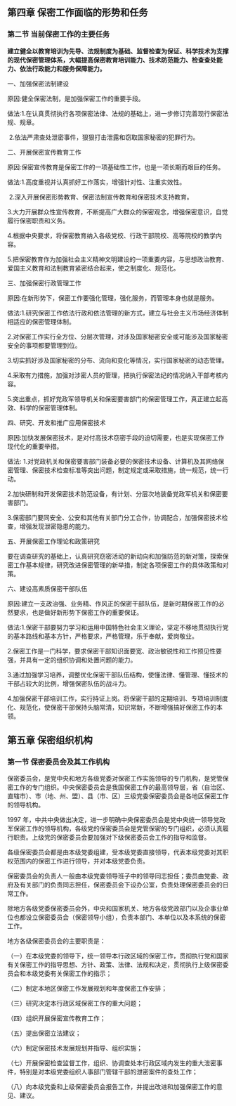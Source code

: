 ## 第四章 保密工作面临的形势和任务

### **第二节 当前保密工作的主要任务**



**建立健全以教育培训为先导、法规制度为基础、监督检查为保证、科学技术为支撑的现代保密管理体系，大幅提高保密教育培训能力、技术防范能力、检查查处能力、依法行政能力和服务保障能力。** 

一、加强保密法制建设 

原因:健全保密法制，是加强保密工作的重要手段。 

做法:1.在认真贯彻执行各项保密法律、法规的基础上，进一步修订完善现行保密法规、规章。 

​        2.依法严肃查处泄密事件，狠狠打击泄露和窃取国家秘密的犯罪行为。 

二、开展保密宣传教育工作

原因:保密宣传教育是保密工作的一项基础性工作，也是一项长期而艰巨的任务。 

做法:1.高度重视并认真抓好工作落实，增强针对性、注重实效性。 

​        2.深入开展保密形势教育、保密法制宣传教育和保密技术支持教育。 

​        3.大力开展群众性宣传教育，不断提高广大群众的保密观念，增强保密意识，自觉履行保密职责和义务。 

​        4.根据中央要求，将保密教育纳入各级党校、行政干部院校、高等院校的教学内容。 

​        5.把保密教育作为加强社会主义精神文明建设的一项重要内容，与思想政治教育、爱国主义教育和法制教育紧密结合起来，使之制度化、规范化。

三、加强保密行政管理工作

原因:在新形势下，保密工作要强化管理，强化服务，而管理本身也就是服务。

做法:1.研究保密工作依法行政和依法管理的新方式，建立与社会主义市场经济体制相适应的保密管理体制。 

​        2.对保密工作实行全方位、分层次管理，对涉及国家秘密安全或可能涉及国家秘密安全的事项都要管理到位。

​        3.切实抓好涉及国家秘密的分布、流向和变化等情况，实行国家秘密的动态管理。

​        4.采取有力措施，加强对涉密人员的管理，把执行保密法纪的情况纳入干部考核内容。

​        5.突出重点，抓好党政军领导机关和保密要害部门的保密管理工作，真正建立起高效、科学的保密管理体制。 

四、研究、开发和推广应用保密技术

原因:加快发展保密技术，是对付高技术窃密手段的迫切需要，也是实现保密工作现代化的重要举措。

做法: 1.对党政机关和保密要害部门装备必要的保密技术设备、计算机及其网络保密管理、保密技术检查标准等突出问题，制定规定或采取措施，统一规范，统一行动。

​         2.加快研制和开发保密技术防范设备，有计划、分层次地装备党政军机关和保密要害部门。

​         3.保密部门要同安全、公安和其他有关部门分工合作，协调配合，加强保密技术检查，增强发现泄密隐患的能力。 

五、开展保密工作理论和政策研究

要在调查研究的基础上，认真研究窃密活动的新动向和加强防范的新对策，探索保密工作基本规律，研究改进保密管理的新举措，制定各项保密工作的具体政策和对策。 

六、建设高素质保密干部队伍

原因:建立一支政治强、业务精、作风正的保密干部队伍，是新时期保密工作的必然要求，也是做好新形势下保密工作的重要保证。

做法:1.保密干部要努力学习和运用中国特色社会主义理论，坚定不移地贯彻执行党的基本路线和基本方针，严格要求，严格管理，乐于奉献，爱岗敬业。

​        2.保密工作是一门科学，要求保密干部知识面要宽、政治敏锐性和工作预见性要强，并具有一定的组织协调和处置问题的能力。

​        3.通过加强学习培养，调整优化保密干部队伍结构，使懂法律、懂管理、懂技术的干部占较大的比例，增强保密队伍的战斗力。

​        4.加强保密干部培训工作，实行持证上岗。将保密干部的定期培训、专项培训制度化、规范化，使保密干部保持头脑常清，知识常新，不断增强搞好保密工作的本领。



## **第五章 保密组织机构**

### **第一节  保密委员会及其工作机构**

保密委员会，是党中央和地方各级党委对保密工作实施领导的专门机构，是党管保密工作的专门组织。中央保密委员会是我国保密工作的最高领导层，省（自治区、直辖市）、市（地、州、盟）、县（市、区）三级党委保密委员会是各地区保密工作的领导机构。

1997 年，中共中央做出决定，进一步明确中央保密委员会是党中央统一领导党政军保密工作的领导机构，各级党的保密委员会是党管保密的专门组织，必须认真履行职责。上级党的保密委员会要加强对下级保密委员会工作的指导和监督。 

各级保密委员会都是由本级党委组建，受本级党委直接领导，代表本级党委对其职权范围内的保密工作进行领导，并对本级党委负责。 

保密委员会的负责人一般由本级党委领导班子中的领导同志担任；委员由党委、政府及有关部门的负责同志担任，保密委员会下设办公室，负责处理保密委员会的日常工作。 

除地方各级党委保密委员会外，中央和国家机关、地方各级党政部门以及企事业单位也都设立保密委员会（保密领导小组），负责本部门、本单位以及本系统的保密工作。

地方各级保密委员会的主要职责是：

（一）在本级党委的领导下，统一领导本行政区域的保密工作，贯彻执行党和国家有关保密工作的指导思想、方针、政策、法律、法规和决定，贯彻执行上级保密委员会和本级党委有关保密工作的指示；

（二）制定本地区保密工作发展规划和年度保密工作安排；

（三）研究决定本行政区域保密工作的重大问题；

（四）组织开展保密宣传教育工作； 

（五）提出保密立法建议；

（六）制定保密技术发展规划并指导、组织实施； 

（七）开展保密检查监督工作，组织、协调查处本行政区域内发生的重大泄密事件，特别是对本级党委组织人事部门管辖干部的泄密案件的查处工作； 

（八）向本级党委和上级保密委员会报告工作，并提出改进和加强保密工作的意见、建议。